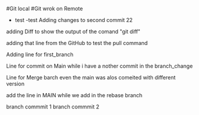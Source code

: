 #Git local
#Git wrok on Remote


- test 
-test
Adding changes to second commit 22

adding Diff to show the output of the comand "git diff"

adding that line from the GitHub to test the pull command

Adding line for first_branch

Line for commit on Main while i have a nother commit in the branch_change

Line for Merge barch even the main was alos comeited with different version

add the line in MAIN while we add in the rebase branch

branch commmit 1
branch commmit 2
